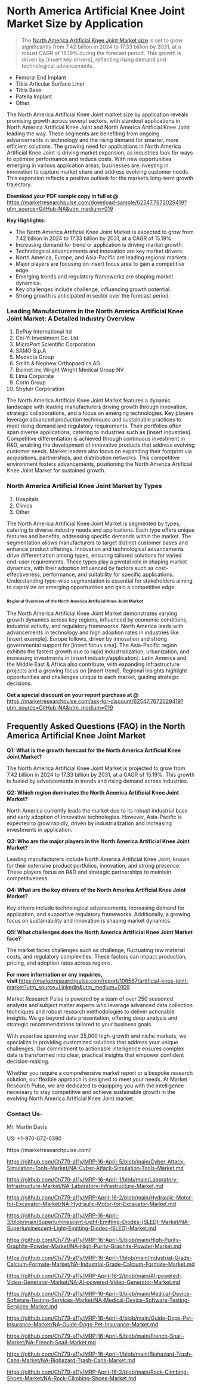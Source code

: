 <h1>North America Artificial Knee Joint Market&nbsp;Size by Application</h1><blockquote><p>The <a href="https://marketresearchpulse.com/download-sample/62547.7672029419?utm_source=GitHub-NA&amp;utm_medium=019">North America Artificial Knee Joint Market size</a> is set to grow significantly from 7.42 billion in 2024 to 17.33 billion by 2031, at a robust CAGR of 15.19% during the forecast period. This growth is driven by [insert key drivers], reflecting rising demand and technological advancements.</p></blockquote><ul><li>Femoral End Implant<li> Tibia Articular Surface Liner<li> Tibia Base<li> Patella Implant<li> Other</li></ul><p>The North America Artificial Knee Joint market size by application reveals promising growth across several sectors, with standout applications in North America Artificial Knee Joint and North America Artificial Knee Joint leading the way. These segments are benefiting from ongoing advancements in technology and the rising demand for smarter, more efficient solutions. The growing need for applications in North America Artificial Knee Joint is driving market expansion, as industries look for ways to optimize performance and reduce costs. With new opportunities emerging in various application areas, businesses are investing in innovation to capture market share and address evolving customer needs. This expansion reflects a positive outlook for the market’s long-term growth trajectory.</p><p><strong>Download your PDF sample copy in full at @ </strong><a href="https://marketresearchpulse.com/download-sample/62547.7672029419?utm_source=GitHub-NA&amp;utm_medium=019">https://marketresearchpulse.com/download-sample/62547.7672029419?utm_source=GitHub-NA&amp;utm_medium=019</a></p><p><strong>Key Highlights: </strong></p><ul><li>The North America Artificial Knee Joint Market is expected to grow from 7.42 billion in 2024 to 17.33 billion by 2031, at a CAGR of 15.19%.</li><li>Increasing demand for trend or application is driving market growth.</li><li>Technological advancements and innovation are key market drivers.</li><li>North America, Europe, and Asia-Pacific are leading regional markets.</li><li>Major players are focusing on insert focus area to gain a competitive edge.</li><li>Emerging trends and regulatory frameworks are shaping market dynamics.</li><li>Key challenges include challenge, influencing growth potential.</li><li>Strong growth is anticipated in sector over the forecast period.</li></ul><h3>Leading Manufacturers in the North America Artificial Knee Joint Market: A Detailed Industry Overview</h3><ol><li>DePuy International ltd</li><li>Chi-Yi Investment Co. Ltd.</li><li>MicroPort Scientific Corporation</li><li>SAMO S.p.A</li><li>Medacta Group</li><li>Smith & Nephew Orthopaedics AG</li><li>Biomet Inc Wright Wright Medical Group NV</li><li>Lima Corporate</li><li>Corin Group</li><li>Stryker Corporation</li></ol><div class="flex max-w-full flex-col flex-grow"><div class="min-h-8 text-message flex w-full flex-col items-end gap-2 whitespace-normal break-words [.text-message+&amp;]:mt-5" dir="auto" data-message-author-role="assistant" data-message-id="fd8432e4-4910-450d-b182-61b7bfb0a01f" data-message-model-slug="gpt-4o"><div class="flex w-full flex-col gap-1 empty:hidden first:pt-[3px]"><div class="markdown prose w-full break-words dark:prose-invert light"><p>The North America Artificial Knee Joint Market features a dynamic landscape with leading manufacturers driving growth through innovation, strategic collaborations, and a focus on emerging technologies. Key players leverage advanced production techniques and sustainable practices to meet rising demand and regulatory requirements. Their portfolios often span diverse applications, catering to industries such as [insert industries]. Competitive differentiation is achieved through continuous investment in R&amp;D, enabling the development of innovative products that address evolving customer needs. Market leaders also focus on expanding their footprint via acquisitions, partnerships, and distribution networks. This competitive environment fosters advancements, positioning the North America Artificial Knee Joint Market for sustained growth.</p></div></div></div></div><h3>North America Artificial Knee Joint Market by Types</h3><ol><li>Hospitals<li> Clinics<li> Other</li></ol><div class="flex max-w-full flex-col flex-grow"><div class="min-h-8 text-message flex w-full flex-col items-end gap-2 whitespace-normal break-words [.text-message+&amp;]:mt-5" dir="auto" data-message-author-role="assistant" data-message-id="084470be-0bb7-4664-bddf-5156b4f41249" data-message-model-slug="gpt-4o-mini"><div class="flex w-full flex-col gap-1 empty:hidden first:pt-[3px]"><div class="markdown prose w-full break-words dark:prose-invert light"><p>The North America Artificial Knee Joint Market is segmented by types, catering to diverse industry needs and applications. Each type offers unique features and benefits, addressing specific demands within the market. The segmentation allows manufacturers to target distinct customer bases and enhance product offerings. Innovation and technological advancements drive differentiation among types, ensuring tailored solutions for varied end-user requirements. These types play a pivotal role in shaping market dynamics, with their adoption influenced by factors such as cost-effectiveness, performance, and suitability for specific applications. Understanding type-wise segmentation is essential for stakeholders aiming to capitalize on emerging opportunities and gain a competitive edge.</p></div></div></div></div><h3><span style="font-size: 11px;">Regional Overview of the North America Artificial Knee Joint Market</span></h3><div class="flex max-w-full flex-col flex-grow"><div class="min-h-8 text-message flex w-full flex-col items-end gap-2 whitespace-normal break-words [.text-message+&amp;]:mt-5" dir="auto" data-message-author-role="assistant" data-message-id="e9038762-ce64-4e30-91c9-9bd413514231" data-message-model-slug="gpt-4o-mini"><div class="flex w-full flex-col gap-1 empty:hidden first:pt-[3px]"><div class="markdown prose w-full break-words dark:prose-invert light"><p>The North America Artificial Knee Joint Market demonstrates varying growth dynamics across key regions, influenced by economic conditions, industrial activity, and regulatory frameworks. North America leads with advancements in technology and high adoption rates in industries like [insert example]. Europe follows, driven by innovation and strong governmental support for [insert focus area]. The Asia-Pacific region exhibits the fastest growth due to rapid industrialization, urbanization, and increasing investments in [insert industry/application]. Latin America and the Middle East &amp; Africa also contribute, with expanding infrastructure projects and a growing focus on [insert trend]. Regional insights highlight opportunities and challenges unique to each market, guiding strategic decisions.</p></div></div></div></div><p><strong>Get a special discount on your report purchase at @ </strong><a href="https://marketresearchpulse.com/ask-for-discount/62547.7672029419?utm_source=GitHub-NA&amp;utm_medium=019">https://marketresearchpulse.com/ask-for-discount/62547.7672029419?utm_source=GitHub-NA&amp;utm_medium=019</a></p><h2>Frequently Asked Questions (FAQ) in the North America Artificial Knee Joint Market</h2><p><strong>Q1: What is the growth forecast for the North America Artificial Knee Joint Market?</strong></p><p>The North America Artificial Knee Joint Market is projected to grow from 7.42 billion in 2024 to 17.33 billion by 2031, at a CAGR of 15.19%. This growth is fueled by advancements in trends and rising demand across industries.</p><p><strong>Q2: Which region dominates the North America Artificial Knee Joint Market?</strong></p><p>North America currently leads the market due to its robust industrial base and early adoption of innovative technologies. However, Asia-Pacific is expected to grow rapidly, driven by industrialization and increasing investments in application.</p><p><strong>Q3: Who are the major players in the North America Artificial Knee Joint Market?</strong></p><p>Leading manufacturers include North America Artificial Knee Joint, known for their extensive product portfolios, innovation, and strong presence. These players focus on R&amp;D and strategic partnerships to maintain competitiveness.</p><p><strong>Q4: What are the key drivers of the North America Artificial Knee Joint Market?</strong></p><p>Key drivers include technological advancements, increasing demand for application, and supportive regulatory frameworks. Additionally, a growing focus on sustainability and innovation is shaping market dynamics.</p><p><strong>Q5: What challenges does the North America Artificial Knee Joint Market face?</strong></p><p>The market faces challenges such as challenge, fluctuating raw material costs, and regulatory complexities. These factors can impact production, pricing, and adoption rates across regions.</p><p><strong>For more information or any inquiries, visit&nbsp;</strong><a href="https://marketresearchpulse.com/report/106567/artificial-knee-joint-market?utm_source=Linkedin&utm_medium=0109">https://marketresearchpulse.com/report/106567/artificial-knee-joint-market?utm_source=Linkedin&utm_medium=0109</a></p><p>Market Research Pulse is powered by a team of over 250 seasoned analysts and subject matter experts who leverage advanced data collection techniques and robust research methodologies to deliver actionable insights. We go beyond data presentation, offering deep analysis and strategic recommendations tailored to your business goals.</p><p>With expertise spanning over 25,000 high-growth and niche markets, we specialize in providing customized solutions that address your unique challenges. Our commitment to actionable intelligence ensures complex data is transformed into clear, practical insights that empower confident decision-making.</p><p>Whether you require a comprehensive market report or a bespoke research solution, our flexible approach is designed to meet your needs. At Market Research Pulse, we are dedicated to equipping you with the intelligence necessary to stay competitive and achieve sustainable growth in the evolving North America Artificial Knee Joint market.</p><h3><strong>Contact Us-</strong></h3><p>Mr. Martin Davis</p><p>US: +1-970-672-0390</p><p>https://marketresearchpulse.com/</p><p><a href="https://github.com/Ch779-a11y/MRP-16-April-5/blob/main/Cyber-Attack-Simulation-Tools-Market/NA-Cyber-Attack-Simulation-Tools-Market.md">https://github.com/Ch779-a11y/MRP-16-April-5/blob/main/Cyber-Attack-Simulation-Tools-Market/NA-Cyber-Attack-Simulation-Tools-Market.md</a></p><p><a href="https://github.com/Ch779-a11y/MRP-16-April-1/blob/main/Laboratory-Infrastructure-Market/NA-Laboratory-Infrastructure-Market.md">https://github.com/Ch779-a11y/MRP-16-April-1/blob/main/Laboratory-Infrastructure-Market/NA-Laboratory-Infrastructure-Market.md</a></p><p><a href="https://github.com/Ch779-a11y/MRP-April-16-2/blob/main/Hydraulic-Motor-for-Excavator-Market/NA-Hydraulic-Motor-for-Excavator-Market.md">https://github.com/Ch779-a11y/MRP-April-16-2/blob/main/Hydraulic-Motor-for-Excavator-Market/NA-Hydraulic-Motor-for-Excavator-Market.md</a></p><p><a href="https://github.com/Ch779-a11y/MRP-16-April-3/blob/main/Superluminescent-Light-Emitting-Diodes-(SLED)-Market/NA-Superluminescent-Light-Emitting-Diodes-(SLED)-Market.md">https://github.com/Ch779-a11y/MRP-16-April-3/blob/main/Superluminescent-Light-Emitting-Diodes-(SLED)-Market/NA-Superluminescent-Light-Emitting-Diodes-(SLED)-Market.md</a></p><p><a href="https://github.com/Ch779-a11y/MRP-16-April-5/blob/main/High-Purity-Graphite-Powder-Market/NA-High-Purity-Graphite-Powder-Market.md">https://github.com/Ch779-a11y/MRP-16-April-5/blob/main/High-Purity-Graphite-Powder-Market/NA-High-Purity-Graphite-Powder-Market.md</a></p><p><a href="https://github.com/Ch779-a11y/MRP-16-April-1/blob/main/Industrial-Grade-Calcium-Formate-Market/NA-Industrial-Grade-Calcium-Formate-Market.md">https://github.com/Ch779-a11y/MRP-16-April-1/blob/main/Industrial-Grade-Calcium-Formate-Market/NA-Industrial-Grade-Calcium-Formate-Market.md</a></p><p><a href="https://github.com/Ch779-a11y/MRP-April-16-2/blob/main/AI-powered-Video-Generator-Market/NA-AI-powered-Video-Generator-Market.md">https://github.com/Ch779-a11y/MRP-April-16-2/blob/main/AI-powered-Video-Generator-Market/NA-AI-powered-Video-Generator-Market.md</a></p><p><a href="https://github.com/Ch779-a11y/MRP-16-April-3/blob/main/Medical-Device-Software-Testing-Services-Market/NA-Medical-Device-Software-Testing-Services-Market.md">https://github.com/Ch779-a11y/MRP-16-April-3/blob/main/Medical-Device-Software-Testing-Services-Market/NA-Medical-Device-Software-Testing-Services-Market.md</a></p><p><a href="https://github.com/Ch779-a11y/MRP-16-April-4/blob/main/Guide-Dogs-Pet-Insurance-Market/NA-Guide-Dogs-Pet-Insurance-Market.md">https://github.com/Ch779-a11y/MRP-16-April-4/blob/main/Guide-Dogs-Pet-Insurance-Market/NA-Guide-Dogs-Pet-Insurance-Market.md</a></p><p><a href="https://github.com/Ch779-a11y/MRP-16-April-5/blob/main/French-Snail-Market/NA-French-Snail-Market.md">https://github.com/Ch779-a11y/MRP-16-April-5/blob/main/French-Snail-Market/NA-French-Snail-Market.md</a></p><p><a href="https://github.com/Ch779-a11y/MRP-16-April-1/blob/main/Biohazard-Trash-Cans-Market/NA-Biohazard-Trash-Cans-Market.md">https://github.com/Ch779-a11y/MRP-16-April-1/blob/main/Biohazard-Trash-Cans-Market/NA-Biohazard-Trash-Cans-Market.md</a></p><p><a href="https://github.com/Ch779-a11y/MRP-April-16-2/blob/main/Rock-Climbing-Shoes-Market/NA-Rock-Climbing-Shoes-Market.md">https://github.com/Ch779-a11y/MRP-April-16-2/blob/main/Rock-Climbing-Shoes-Market/NA-Rock-Climbing-Shoes-Market.md</a></p>
